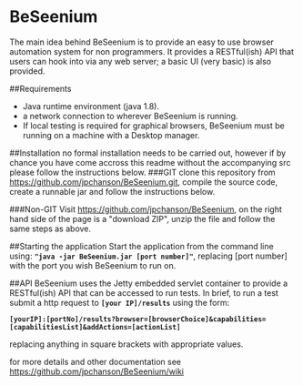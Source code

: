 # BeSeenium
The main idea behind BeSeenium is to provide an easy to use browser automation system for non 
programmers. It provides a RESTful(ish) API that users can hook into via any web server; a basic 
UI (very basic) is also provided.

##Requirements
- Java runtime environment (java 1.8).
- a network connection to wherever BeSeenium is running.
- If local testing is required for graphical browsers, BeSeenium must be running on a machine with a Desktop 
manager.

##Installation
no formal installation needs to be carried out, however if by chance you have come accross this readme without
the accompanying src please follow the instructions below.
###GIT
clone this repository from <https://github.com/jpchanson/BeSeenium.git>, compile the source code, create a runnable jar
 and follow the instructions below.

###Non-GIT
Visit <https://github.com/jpchanson/BeSeenium>, on the right hand side of the page is a "download ZIP", unzip the file
and follow the same steps as above.

##Starting the application
Start the application from the command line using: **`"java -jar BeSeenium.jar [port number]"`**, replacing
[port number] with the port you wish BeSeenium to run on. 

##API
BeSeenium uses the Jetty embedded servlet container to provide a RESTful(ish) API that can be accessed
to run tests. In brief, to run a test submit a http request to **`[your IP]/results`** using the form:

**`[yourIP]:[portNo]/results?browser=[browserChoice]&capabilities=[capabilitiesList]&addActions=[actionList]`**

replacing anything in square brackets with appropriate values.

for more details and other documentation see <https://github.com/jpchanson/BeSeenium/wiki>